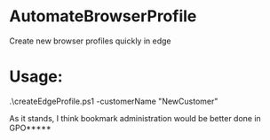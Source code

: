 # AutomateBrowserProfile

Create new browser profiles quickly in edge


# Usage:

.\createEdgeProfile.ps1 -customerName "NewCustomer"

As it stands, I think bookmark administration would be better done in GPO*****
